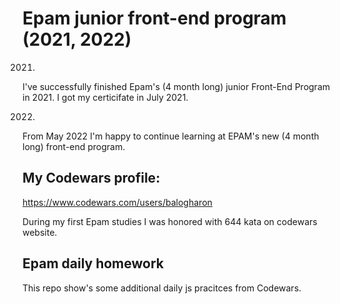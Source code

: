 # Epam junior front-end program (2021, 2022)

2021.
I've successfully finished Epam's (4 month long) junior Front-End Program in 2021.
I got my certicifate in July 2021.

2022.
From May 2022 I'm happy to continue learning at EPAM's new (4 month long) front-end program. 

## My Codewars profile: 
https://www.codewars.com/users/balogharon

During my first Epam studies I was honored with 644 kata on codewars website.

## Epam daily homework
This repo show's some additional daily js pracitces from Codewars.
